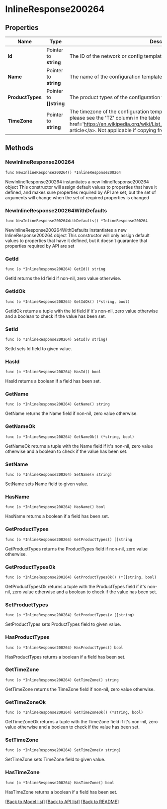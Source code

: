# InlineResponse200264

## Properties

Name | Type | Description | Notes
------------ | ------------- | ------------- | -------------
**Id** | Pointer to **string** | The ID of the network or config template to copy configuration from | [optional] 
**Name** | Pointer to **string** | The name of the configuration template | [optional] 
**ProductTypes** | Pointer to **[]string** | The product types of the configuration template | [optional] 
**TimeZone** | Pointer to **string** | The timezone of the configuration template. For a list of allowed timezones, please see the &#39;TZ&#39; column in the table in &lt;a target&#x3D;&#39;_blank&#39; href&#x3D;&#39;https://en.wikipedia.org/wiki/List_of_tz_database_time_zones&#39;&gt;this article&lt;/a&gt;. Not applicable if copying from existing network or template | [optional] 

## Methods

### NewInlineResponse200264

`func NewInlineResponse200264() *InlineResponse200264`

NewInlineResponse200264 instantiates a new InlineResponse200264 object
This constructor will assign default values to properties that have it defined,
and makes sure properties required by API are set, but the set of arguments
will change when the set of required properties is changed

### NewInlineResponse200264WithDefaults

`func NewInlineResponse200264WithDefaults() *InlineResponse200264`

NewInlineResponse200264WithDefaults instantiates a new InlineResponse200264 object
This constructor will only assign default values to properties that have it defined,
but it doesn't guarantee that properties required by API are set

### GetId

`func (o *InlineResponse200264) GetId() string`

GetId returns the Id field if non-nil, zero value otherwise.

### GetIdOk

`func (o *InlineResponse200264) GetIdOk() (*string, bool)`

GetIdOk returns a tuple with the Id field if it's non-nil, zero value otherwise
and a boolean to check if the value has been set.

### SetId

`func (o *InlineResponse200264) SetId(v string)`

SetId sets Id field to given value.

### HasId

`func (o *InlineResponse200264) HasId() bool`

HasId returns a boolean if a field has been set.

### GetName

`func (o *InlineResponse200264) GetName() string`

GetName returns the Name field if non-nil, zero value otherwise.

### GetNameOk

`func (o *InlineResponse200264) GetNameOk() (*string, bool)`

GetNameOk returns a tuple with the Name field if it's non-nil, zero value otherwise
and a boolean to check if the value has been set.

### SetName

`func (o *InlineResponse200264) SetName(v string)`

SetName sets Name field to given value.

### HasName

`func (o *InlineResponse200264) HasName() bool`

HasName returns a boolean if a field has been set.

### GetProductTypes

`func (o *InlineResponse200264) GetProductTypes() []string`

GetProductTypes returns the ProductTypes field if non-nil, zero value otherwise.

### GetProductTypesOk

`func (o *InlineResponse200264) GetProductTypesOk() (*[]string, bool)`

GetProductTypesOk returns a tuple with the ProductTypes field if it's non-nil, zero value otherwise
and a boolean to check if the value has been set.

### SetProductTypes

`func (o *InlineResponse200264) SetProductTypes(v []string)`

SetProductTypes sets ProductTypes field to given value.

### HasProductTypes

`func (o *InlineResponse200264) HasProductTypes() bool`

HasProductTypes returns a boolean if a field has been set.

### GetTimeZone

`func (o *InlineResponse200264) GetTimeZone() string`

GetTimeZone returns the TimeZone field if non-nil, zero value otherwise.

### GetTimeZoneOk

`func (o *InlineResponse200264) GetTimeZoneOk() (*string, bool)`

GetTimeZoneOk returns a tuple with the TimeZone field if it's non-nil, zero value otherwise
and a boolean to check if the value has been set.

### SetTimeZone

`func (o *InlineResponse200264) SetTimeZone(v string)`

SetTimeZone sets TimeZone field to given value.

### HasTimeZone

`func (o *InlineResponse200264) HasTimeZone() bool`

HasTimeZone returns a boolean if a field has been set.


[[Back to Model list]](../README.md#documentation-for-models) [[Back to API list]](../README.md#documentation-for-api-endpoints) [[Back to README]](../README.md)


